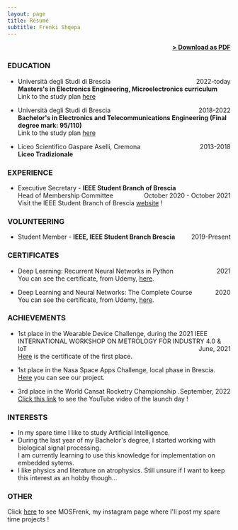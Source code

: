 ```yaml
---
layout: page
title: Résumé
subtitle: Frenki Shqepa
---
```


<span style="float: right; "><a href="{{ '/assets/resume.pdf' | prepend: site.baseurl }}"><strong>> Download as PDF</strong></a> </span>
<br>


### EDUCATION

- Università degli Studi di Brescia <span style="float: right; ">2022-today</span>  
**Masters's in Electronics Engineering, Microelectronics curriculum**  
Link to the study plan [here](https://unibs.coursecatalogue.cineca.it/corsi/2018/82/insegnamenti/3?schemaid=1709)

- Università degli Studi di Brescia <span style="float: right; ">2018-2022</span>  
**Bachelor's in Electronics and Telecommunications Engineering 
(Final degree mark: 95/110)**  
Link to the study plan [here](https://unibs.coursecatalogue.cineca.it/corsi/2022/90/insegnamenti/9999?schemaid=2230)

- Liceo Scientifico Gaspare Aselli, Cremona <span style="float: right; ">2013-2018</span>  
**Liceo Tradizionale**   


### EXPERIENCE

- Executive Secretary - **IEEE Student Branch of Brescia** <span style="float: right; ">October 2020 - October 2021</span>  
Head of Membership Committee
<br/>Visit the IEEE Student Branch of Brescia [website](https://ieeesb.unibs.it) !


### VOLUNTEERING

- Student Member - **IEEE, IEEE Student Branch Brescia** <span style="float: right; ">2019-Present</span>  


### CERTIFICATES

- Deep Learning: Recurrent Neural Networks in Python <span style="float: right; ">2021</span>  
You can see the certificate, from Udemy, [here](https://www.udemy.com/certificate/UC-49f4ac0a-739d-4973-b242-5ef12b251a89/).

- Deep Learning and Neural Networks: The Complete Course <span style="float: right; ">2020</span>  
You can see the certificate, from Udemy, [here](https://www.udemy.com/certificate/UC-848c445e-0a92-4482-b444-515d120f8205/).


### ACHIEVEMENTS

- 1st place in the Wearable Device Challenge, during the 2021 IEEE INTERNATIONAL WORKSHOP ON METROLOGY FOR INDUSTRY 4.0 & IoT <span style="float: right; ">June, 2021</span>  
[Here](https://drive.google.com/file/d/1QnfsOkYyCZfwIgRZQGb566gBPrOZJ34J/view) is the certificate of the first place.

- 1st place in the Nasa Space Apps Challenge, local phase in Brescia. 
[Here](https://drive.google.com/drive/folders/1EL8coh3n1aVOn3My_ZGnoqM9zsdFn46T?usp=sharing) you can see our project.

- 3rd place in the World Cansat Rocketry Championship <span style="float: right; ">September, 2022</span>.
[Click this link](https://www.youtube.com/watch?v=HzFJGEE6IlI) to see the YouTube video of the launch day !

### INTERESTS

- In my spare time I like to study Artificial Intelligence.
- During the last year of my Bachelor's degree, I started working with biological signal processing. 
<br/>I am currently learning to use this knowledge for implementation on embedded sytems.
- I like physics and literature on atrophysics. Still unsure if I want to keep this interest as an hobby though...

### OTHER
Click [here](https://instagram.com/mosfrenk?igshid=YmMyMTA2M2Y=) to see MOSFrenk, my instagram page where I'll post my spare time projects !
